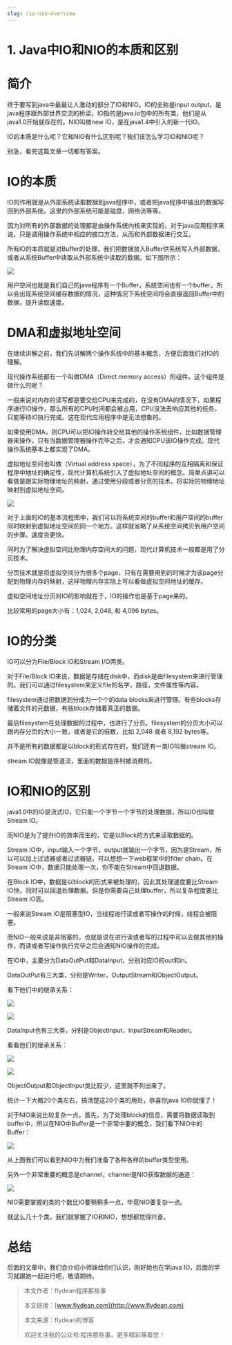 ```yaml
---
slug: /io-nio-overview
---
```


# 1. Java中IO和NIO的本质和区别

# 简介

终于要写到java中最最让人激动的部分了IO和NIO。IO的全称是input output，是java程序跟外部世界交流的桥梁，IO指的是java.io包中的所有类，他们是从java1.0开始就存在的。NIO叫做new IO，是在java1.4中引入的新一代IO。

IO的本质是什么呢？它和NIO有什么区别呢？我们该怎么学习IO和NIO呢？

别急，看完这篇文章一切都有答案。

# IO的本质

IO的作用就是从外部系统读取数据到java程序中，或者把java程序中输出的数据写回到外部系统。这里的外部系统可能是磁盘，网络流等等。

因为对所有的外部数据的处理都是由操作系统内核来实现的，对于java应用程序来说，只是调用操作系统中相应的接口方法，从而和外部数据进行交互。

所有IO的本质就是对Buffer的处理，我们把数据放入Buffer供系统写入外部数据，或者从系统Buffer中读取从外部系统中读取的数据。如下图所示：

![](https://img-blog.csdnimg.cn/20200513172435931.png?x-oss-process=image/watermark,type_ZmFuZ3poZW5naGVpdGk,shadow_0,text_aHR0cDovL3d3dy5mbHlkZWFuLmNvbQ==,size_35,color_8F8F8F,t_70)

用户空间也就是我们自己的java程序有一个Buffer，系统空间也有一个buffer。所以会出现系统空间缓存数据的情况，这种情况下系统空间将会直接返回Buffer中的数据，提升读取速度。

# DMA和虚拟地址空间

在继续讲解之前，我们先讲解两个操作系统中的基本概念，方便后面我们对IO的理解。

现代操作系统都有一个叫做DMA（Direct memory access）的组件。这个组件是做什么的呢？

一般来说对内存的读写都是要交给CPU来完成的，在没有DMA的情况下，如果程序进行IO操作，那么所有的CPU时间都会被占用，CPU没法去响应其他的任务，只能等待IO执行完成。这在现代应用程序中是无法想象的。

如果使用DMA，则CPU可以把IO操作转交给其他的操作系统组件，比如数据管理器来操作，只有当数据管理器操作完毕之后，才会通知CPU该IO操作完成。现代操作系统基本上都实现了DMA。

虚拟地址空间也叫做（Virtual address space），为了不同程序的互相隔离和保证程序中地址的确定性，现代计算机系统引入了虚拟地址空间的概念。简单点讲可以看做是跟实际物理地址的映射，通过使用分段或者分页的技术，将实际的物理地址映射到虚拟地址空间。

![](https://img-blog.csdnimg.cn/20200513225239404.png?x-oss-process=image/watermark,type_ZmFuZ3poZW5naGVpdGk,shadow_0,text_aHR0cDovL3d3dy5mbHlkZWFuLmNvbQ==,size_35,color_8F8F8F,t_70)

对于上面的IO的基本流程图中，我们可以将系统空间的buffer和用户空间的buffer同时映射到虚拟地址空间的同一个地方。这样就省略了从系统空间拷贝到用户空间的步骤。速度会更快。

同时为了解决虚拟空间比物理内存空间大的问题，现代计算机技术一般都是用了分页技术。

分页技术就是将虚拟空间分为很多个page，只有在需要用到的时候才为该page分配到物理内存的映射，这样物理内存实际上可以看做虚拟空间地址的缓存。

虚拟空间地址分页对IO的影响就在于，IO的操作也是基于page来的。

比较常用的page大小有：1,024, 2,048, 和 4,096 bytes。

# IO的分类

IO可以分为File/Block IO和Stream I/O两类。

对于File/Block IO来说，数据是存储在disk中，而disk是由filesystem来进行管理的。我们可以通过filesystem来定义file的名字，路径，文件属性等内容。

filesystem通过把数据划分成为一个个的data blocks来进行管理。有些blocks存储着文件的元数据，有些block存储着真正的数据。

最后filesystem在处理数据的过程中，也进行了分页。filesystem的分页大小可以跟内存分页的大小一致，或者是它的倍数，比如 2,048 或者 8,192 bytes等。

并不是所有的数据都是以block的形式存在的，我们还有一类IO叫做stream IO。

stream IO就像是管道流，里面的数据是序列被消费的。

# IO和NIO的区别

java1.0中的IO是流式IO，它只能一个字节一个字节的处理数据，所以IO也叫做Stream IO。

而NIO是为了提升IO的效率而生的，它是以Block的方式来读取数据的。

Stream IO中，input输入一个字节，output就输出一个字节，因为是Stream，所以可以加上过滤器或者过滤器链，可以想想一下web框架中的filter chain。在Stream IO中，数据只能处理一次，你不能在Stream中回退数据。

在Block IO中，数据是以block的形式来被处理的，因此其处理速度要比Stream IO快，同时可以回退处理数据。但是你需要自己处理buffer，所以复杂程度要比Stream IO高。

一般来说Stream IO是阻塞型IO，当线程进行读或者写操作的时候，线程会被阻塞。

而NIO一般来说是非阻塞的，也就是说在进行读或者写的过程中可以去做其他的操作，而读或者写操作执行完毕之后会通知NIO操作的完成。

在IO中，主要分为DataOutPut和DataInput，分别对应IO的out和in。

DataOutPut有三大类，分别是Writer，OutputStream和ObjectOutput。

看下他们中的继承关系：

![](https://img-blog.csdnimg.cn/20200514141454739.png?x-oss-process=image/watermark,type_ZmFuZ3poZW5naGVpdGk,shadow_0,text_aHR0cDovL3d3dy5mbHlkZWFuLmNvbQ==,size_35,color_8F8F8F,t_70)

![](https://img-blog.csdnimg.cn/20200514141925893.png?x-oss-process=image/watermark,type_ZmFuZ3poZW5naGVpdGk,shadow_0,text_aHR0cDovL3d3dy5mbHlkZWFuLmNvbQ==,size_35,color_8F8F8F,t_70)

DataInput也有三大类，分别是ObjectInput，InputStream和Reader。

看看他们的继承关系：

![](https://img-blog.csdnimg.cn/20200514141704341.png?x-oss-process=image/watermark,type_ZmFuZ3poZW5naGVpdGk,shadow_0,text_aHR0cDovL3d3dy5mbHlkZWFuLmNvbQ==,size_35,color_8F8F8F,t_70)

![](https://img-blog.csdnimg.cn/20200514142032985.png?x-oss-process=image/watermark,type_ZmFuZ3poZW5naGVpdGk,shadow_0,text_aHR0cDovL3d3dy5mbHlkZWFuLmNvbQ==,size_35,color_8F8F8F,t_70)

ObjectOutput和ObjectInput类比较少，这里就不列出来了。

统计一下大概20个类左右，搞清楚这20个类的用处，恭喜你java IO你就懂了！

对于NIO来说比较复杂一点，首先，为了处理block的信息，需要将数据读取到buffer中，所以在NIO中Buffer是一个非常中要的概念，我们看下NIO中的Buffer：

![](https://img-blog.csdnimg.cn/20200514142719108.png?x-oss-process=image/watermark,type_ZmFuZ3poZW5naGVpdGk,shadow_0,text_aHR0cDovL3d3dy5mbHlkZWFuLmNvbQ==,size_35,color_8F8F8F,t_70)

从上图我们可以看到NIO中为我们准备了各种各样的buffer类型使用。

另外一个非常重要的概念是channel，channel是NIO获取数据的通道：

![](https://img-blog.csdnimg.cn/20200514143225602.png?x-oss-process=image/watermark,type_ZmFuZ3poZW5naGVpdGk,shadow_0,text_aHR0cDovL3d3dy5mbHlkZWFuLmNvbQ==,size_35,color_8F8F8F,t_70)

NIO需要掌握的类的个数比IO要稍稍多一点，毕竟NIO要复杂一点。

就这么几十个类，我们就掌握了IO和NIO，想想都觉得兴奋。

# 总结

后面的文章中，我们会介绍小师妹给你们认识，刚好她也在学java IO，后面的学习就跟她一起进行吧，敬请期待。

> 本文作者：flydean程序那些事
> 
> 本文链接：[www.flydean.com](http://www.flydean.com)
> 
> 本文来源：flydean的博客
> 
> 欢迎关注我的公众号:程序那些事，更多精彩等着您！








